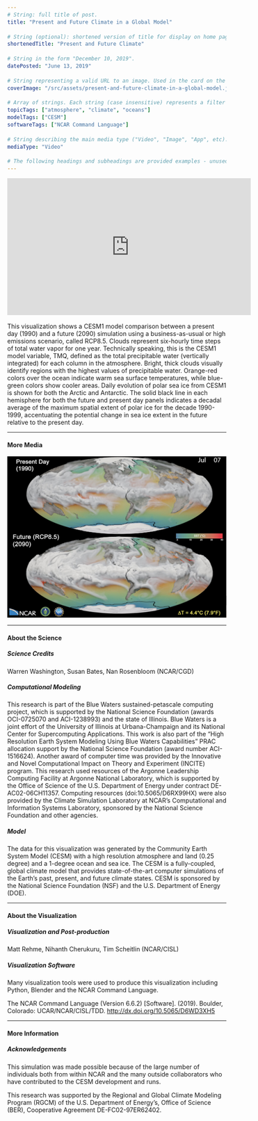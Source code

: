 ```yaml
---
# String: full title of post.
title: "Present and Future Climate in a Global Model"

# String (optional): shortened version of title for display on home page in card.
shortenedTitle: "Present and Future Climate"

# String in the form "December 10, 2019".
datePosted: "June 13, 2019" 

# String representing a valid URL to an image. Used in the card on the main page.
coverImage: "/src/assets/present-and-future-climate-in-a-global-model.jpeg"

# Array of strings. Each string (case insensitive) represents a filter from the front page. Tags that do not correspond to a current filter will be ignored for filtering.
topicTags: ["atmosphere", "climate", "oceans"]
modelTags: ["CESM"]
softwareTags: ["NCAR Command Language"]

# String describing the main media type ("Video", "Image", "App", etc). Is displayed in the post heading as a small tag.
mediaType: "Video"

# The following headings and subheadings are provided examples - unused ones can be deleted.
---
```


<iframe width="560" height="315" src="https://www.youtube.com/embed/APD6j5dc85M?si=PCXwSfP-fE4nr5Mm" title="YouTube video player" frameborder="0" allow="accelerometer; autoplay; clipboard-write; encrypted-media; gyroscope; picture-in-picture; web-share" referrerpolicy="strict-origin-when-cross-origin" allowfullscreen></iframe>

This visualization shows a CESM1 model comparison between a present day (1990) and a future (2090) simulation using a business-as-usual or high emissions scenario, called RCP8.5.  Clouds represent six-hourly time steps of total water vapor for one year. Technically speaking, this is the CESM1 model variable, TMQ, defined as the total precipitable water (vertically integrated) for each column in the atmosphere.  Bright, thick clouds visually identify regions with the highest values of precipitable water. Orange-red colors over the ocean indicate warm sea surface temperatures, while blue-green colors show cooler areas. Daily evolution of polar sea ice from CESM1 is shown for both the Arctic and Antarctic.  The solid black line in each hemisphere for both the future and present day panels indicates a decadal average of the maximum spatial extent of polar ice for the decade 1990-1999, accentuating the potential change in sea ice extent in the future relative to the present day.

___

#### More Media

![Present and Future Climate in a Global Model](../../assets/present-and-future-climate-in-a-global-model.jpeg)

___

#### About the Science

##### Science Credits

Warren Washington, Susan Bates, Nan Rosenbloom (NCAR/CGD)

##### Computational Modeling

This research is part of the Blue Waters sustained-petascale computing project, which is supported by the National Science Foundation (awards OCI-0725070 and ACI-1238993) and the state of Illinois. Blue Waters is a joint effort of the University of Illinois at Urbana-Champaign and its National Center for Supercomputing Applications. This work is also part of the “High Resolution Earth System Modeling Using Blue Waters Capabilities” PRAC allocation support by the National Science Foundation (award number ACI-1516624). Another award of computer time was provided by the Innovative and Novel Computational Impact on Theory and Experiment (INCITE) program.  This research used resources of the Argonne Leadership Computing Facility at Argonne National Laboratory, which is supported by the Office of Science of the U.S. Department of Energy under contract DE-AC02-06CH11357. Computing resources (doi:10.5065/D6RX99HX) were also provided by the Climate Simulation Laboratory at NCAR’s Computational and Information Systems Laboratory, sponsored by the National Science Foundation and other agencies.

##### Model

The data for this visualization was generated by the Community Earth System Model (CESM) with a high resolution atmosphere and land (0.25 degree) and a 1-degree ocean and sea ice.  The CESM is a fully-coupled, global climate model that provides state-of-the-art computer simulations of the Earth’s past, present, and future climate states. CESM is sponsored by the National Science Foundation (NSF) and the U.S. Department of Energy (DOE).

___

#### About the Visualization

##### Visualization and Post-production

Matt Rehme, Nihanth Cherukuru, Tim Scheitlin (NCAR/CISL)

##### Visualization Software

Many visualization tools were used to produce this visualization including Python, Blender and the NCAR Command Language.

The NCAR Command Language (Version 6.6.2) [Software]. (2019). 
Boulder, Colorado: UCAR/NCAR/CISL/TDD. http://dx.doi.org/10.5065/D6WD3XH5

___

#### More Information

##### Acknowledgements

This simulation was made possible because of the large number of individuals both from within NCAR and the many outside collaborators who have contributed to the CESM development and runs.

This research was supported by the Regional and Global Climate Modeling Program (RGCM) of the U.S. Department of Energy’s,  Office of Science (BER), Cooperative Agreement DE-FC02-97ER62402.

